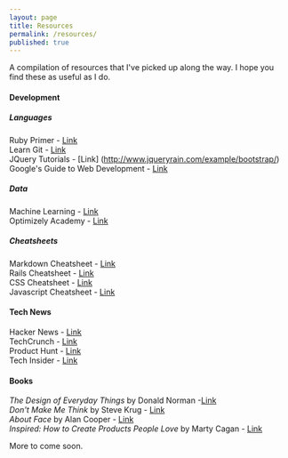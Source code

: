 ```yaml
---
layout: page
title: Resources
permalink: /resources/
published: true
---
```





A compilation of resources that I've picked up along the way. I hope you find these as useful as I do.

#### Development

##### Languages

Ruby Primer - [Link](https://www.railstutorial.org/book/frontmatter)<br>
Learn Git - [Link](https://www.atlassian.com/git/tutorials/)<br>
JQuery Tutorials - [Link] (http://www.jqueryrain.com/example/bootstrap/)<br>
Google's Guide to Web Development - [Link](https://www.google.com/about/careers/students/guide-to-technical-development.html)<br>

##### Data

Machine Learning - [Link](http://www.r2d3.us/visual-intro-to-machine-learning-part-1/)<br>
Optimizely Academy - [Link](https://learn.optimizely.com/hc/en-us)<br>

##### Cheatsheets

Markdown Cheatsheet - [Link](https://github.com/adam-p/markdown-here/wiki/Markdown-Cheatsheet#headers)<br>
Rails Cheatsheet - [Link](https://github.com/PragTob/rails-beginner-cheatsheet)<br>
CSS Cheatsheet - [Link](http://www.smashingmagazine.com/wp-content/uploads/images/css3-cheat-sheet/css3-cheat-sheet.pdf)<br>
Javascript Cheatsheet - [Link](http://snook.ca/files/prototype_1.5.0_snookca.pdf)<br>

#### Tech News

Hacker News - [Link](https://news.ycombinator.com)<br>
TechCrunch - [Link](http://http://techcrunch.com/)<br>
Product Hunt - [Link](http://www.producthunt.com/)<br>
Tech Insider - [Link](http://www.techinsider.io/)

#### Books

*The Design of Everyday Things* by Donald Norman -[Link](http://amzn.com/1452654123)<br>
*Don't Make Me Think* by Steve Krug - [Link](http://amzn.com/0321965515)<br>
*About Face* by Alan Cooper - [Link](http://amzn.com/1118766571)<br>
*Inspired: How to Create Products People Love* by Marty Cagan - [Link](http://amzn.com/0981690408)<br>

More to come soon.
